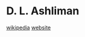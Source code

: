 # D. L. Ashliman
[wikipedia](https://en.wikipedia.org/wiki/D._L._Ashliman)
[website](https://www.pitt.edu/~dash/ashliman.html) 